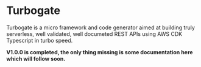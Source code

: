 # Turbogate 

Turbogate is a micro framework and code generator aimed at building truly serverless, well validated, well documeted REST APIs using AWS CDK Typescript in turbo speed.

**V1.0.0 is completed, the only thing missing is some documentation here which will follow soon.**

<!-- # Installation
Turbogate has three runtime dependencies which you most probably will already have installed in a Typescript CDK project[^1].

```bash
yarn add aws-cdk-lib ts-node zod
```

Then install the main package:

```bash
yarn add koljagralla/turbogate
```


[^1]: In case something does not work properly, ensure that your installed versions have no breaking changes with the versions specified in the package.json. -->


